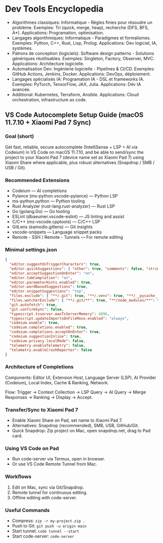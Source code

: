 # Dev Tools Encyclopedia
- Algorithmes classiques: Informatique - Règles finies pour résoudre un problème. Exemples: Tri (quick, merge, heap), recherche (DFS, BFS, A*). Applications: Programation, optimisation.
- Langages algorithmiques: Informatique - Paradigmes et formalismes. Exemples: Python, C++, Rust, Lisp, Prolog. Applications: Dev logiciel, IA, systèmes.
- Patrons de conception (logiciels): Software design patterns - Solutions génériques réutilisables. Exemples: Singleton, Factory, Observer, MVC. Applications: Architecture logicielle.
- Automatisation Dev: Ingénierie logicielle - Pipelines & CI/CD. Exemples: GitHub Actions, Jenkins, Docker. Applications: DevOps, déploiement.
- Langages spécialisés IA: Programation IA - DSL et frameworks IA. Exemples: PyTorch, TensorFlow, JAX, Julia. Applications: Dév IA avancée.
- Additional: Kubernetes, Terraform, Ansible. Applications: Cloud orchestration, infrastructure as code.

## VS Code Autocomplete Setup Guide (macOS 11.7.10 + Xiaomi Pad 7 Sync)

### Goal (short)
Get fast, reliable, secure autocomplete (IntelliSense + LSP + AI via Codeium) in VS Code on macOS 11.7.10, and be able to send/sync the project to your Xiaomi Pad 7 (device name set as Xiaomi Pad 7) using Xiaomi Share where applicable, plus robust alternatives (Snapdrop / SMB / USB / Git).

### Recommended Extensions
- Codeium — AI completions
- Pylance (ms-python.vscode-pylance) — Python LSP
- ms-python.python — Python tooling
- Rust Analyzer (rust-lang.rust-analyzer) — Rust LSP
- Go (golang.Go) — Go tooling
- ESLint (dbaeumer.vscode-eslint) — JS linting and assist
- C/C++ (ms-vscode.cpptools) — C/C++ LSP
- GitLens (eamodio.gitlens) — Git insights
- vscode-snippets — Language snippet packs
- Remote - SSH / Remote - Tunnels — For remote editing

### Minimal settings.json
```json
{
  "editor.suggestOnTriggerCharacters": true,
  "editor.quickSuggestions": { "other": true, "comments": false, "strings": false },
  "editor.acceptSuggestionOnEnter": "on",
  "editor.tabCompletion": "on",
  "editor.parameterHints.enabled": true,
  "editor.wordBasedSuggestions": true,
  "editor.snippetSuggestions": "top",
  "files.exclude": { "**/.git": true, "**/.venv": true, "**/__pycache__": true },
  "files.watcherExclude": { "**/.git/**": true, "**/node_modules/**": true },
  "git.autofetch": true,
  "git.confirmSync": false,
  "typescript.tsserver.maxTsServerMemory": 4096,
  "typescript.updateImportsOnFileMove.enabled": "always",
  "codeium.enable": true,
  "codeium.completions.enabled": true,
  "codeium.completions.acceptOnEnter": true,
  "codeium.suggestionInline": true,
  "codeium.privacy.localMode": false,
  "telemetry.enableTelemetry": false,
  "telemetry.enableCrashReporter": false
}
```

### Architecture of Completions
Components: Editor UI, Extension Host, Language Server (LSP), AI Provider (Codeium), Local Index, Cache & Ranking, Network.

Flow: Trigger → Context Collection → LSP Query → AI Query → Merge Responses → Ranking → Display → Accept.

### Transfer/Sync to Xiaomi Pad 7
- Enable Xiaomi Share on Pad, set name to Xiaomi Pad 7.
- Alternatives: Snapdrop (recommended), SMB, USB, GitHub/Git.
- Quick Snapdrop: Zip project on Mac, open snapdrop.net, drag to Pad card.

### Using VS Code on Pad
- Run code-server via Termux, open in browser.
- Or use VS Code Remote Tunnel from Mac.

### Workflows
1. Edit on Mac, sync via Git/Snapdrop.
2. Remote tunnel for continuous editing.
3. Offline editing with code-server.

### Useful Commands
- Compress: `zip -r my-project.zip .`
- Push to Git: `git push -u origin main`
- Start tunnel: `code tunnel --start`
- Start code-server: `code-server`